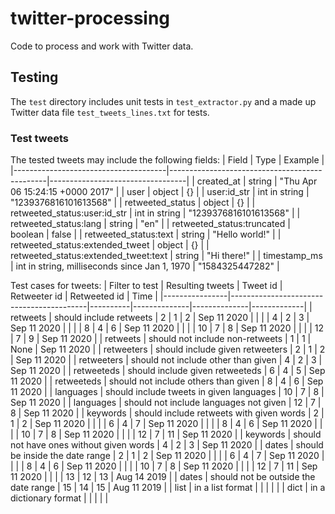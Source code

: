 # twitter-processing
Code to process and work with Twitter data.
## Testing
The `test` directory includes unit tests in `test_extractor.py` and a made up Twitter data file `test_tweets_lines.txt` for tests.
### Test tweets
The tested tweets may include the following fields:
| Field                                | Type                                          | Example                          |
|--------------------------------------|-----------------------------------------------|----------------------------------|
| created_at                           | string                                        | "Thu Apr 06 15:24:15 +0000 2017" |
| user                                 | object                                        | {}                               |
| user:id_str                          | int in string                                 | "1239376816101613568"            |
| retweeted_status                     | object                                        | {}                               |
| retweeted_status:user:id_str         | int in string                                 | "1239376816101613568"            |
| retweeted_status:lang                | string                                        | "en"                             |
| retweeted_status:truncated           | boolean                                       | false                            |
| retweeted_status:text                | string                                        | "Hello world!"                   |
| retweeted_status:extended_tweet      | object                                        | {}                               |
| retweeted_status:extended_tweet:text | string                                        | "Hi there!"                      |
| timestamp_ms                         | int in string, milliseconds since Jan 1, 1970 | "1584325447282"                  |

Test cases for tweets:
| Filter to test | Resulting tweets                         | Tweet id | Retweeter id | Retweeted id | Time        |
|----------------|------------------------------------------|----------|--------------|--------------|-------------|
| retweets       | should include retweets                  |        2 |            1 |            2 | Sep 11 2020 |
|                |                                          |        4 |            2 |            3 | Sep 11 2020 |
|                |                                          |        8 |            4 |            6 | Sep 11 2020 |
|                |                                          |       10 |            7 |            8 | Sep 11 2020 |
|                |                                          |       12 |            7 |            9 | Sep 11 2020 |
| retweets       | should not include non-retweets          |        1 |            1 |         None | Sep 11 2020 |
| retweeters     | should include given retweeters          |        2 |            1 |            2 | Sep 11 2020 |
| retweeters     | should not include other than given      |        4 |            2 |            3 | Sep 11 2020 |
| retweeteds     | should include given retweeteds          |        6 |            4 |            5 | Sep 11 2020 |
| retweeteds     | should not include others than given     |        8 |            4 |            6 | Sep 11 2020 |
| languages      | should include tweets in given languages |       10 |            7 |            8 | Sep 11 2020 |
| languages      | should not include languages not given   |       12 |            7 |            8 | Sep 11 2020 |
| keywords       | should include retweets with given words |        2 |            1 |            2 | Sep 11 2020 |
|                |                                          |        6 |            4 |            7 | Sep 11 2020 |
|                |                                          |        8 |            4 |            6 | Sep 11 2020 |
|                |                                          |       10 |            7 |            8 | Sep 11 2020 |
|                |                                          |       12 |            7 |           11 | Sep 11 2020 |
| keywords       | should not have ones without given words |        4 |            2 |            3 | Sep 11 2020 |
| dates          | should be inside the date range          |        2 |            1 |            2 | Sep 11 2020 |
|                |                                          |        6 |            4 |            7 | Sep 11 2020 |
|                |                                          |        8 |            4 |            6 | Sep 11 2020 |
|                |                                          |       10 |            7 |            8 | Sep 11 2020 |
|                |                                          |       12 |            7 |           11 | Sep 11 2020 |
|                |                                          |       13 |           12 |           13 | Aug 14 2019 |
| dates          | should not be outside the date range     |       15 |           14 |           15 | Aug 11 2019 |
| list           | in a list format                         |          |              |              |             |
| dict           | in a dictionary format                   |          |              |              |             |
